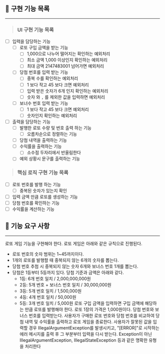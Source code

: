 ## 🚀 구현 기능 목록

---

> ### UI 구현 기능 목록

- [ ] 입력을 담당하는 기능
  - [ ] 로또 구입 금액을 받는 기능
    - [ ] 1,000으로 나누어 떨어지는 확인하는 예외처리
    - [ ] 최소 금액 1,000 이상인지 확인하는 예외처리
    - [ ] 최대 금액 2147483001 넘어가면 예외처리
  - [ ] 당첨 번호를 입력 받는 기능
    - [ ] 중복 수를 확인하는 예외처리
    - [ ] 1 보다 작고 45 보다 크면 예외처리
    - [ ] 입력 받은 숫자가 6개 인지 확인하는 예외처리
    - [ ] 숫자 와 `,` 를 제외한 값을 입력하면 예외처리
  - [ ] 보너수 번호 입력 받는 기능
    - [ ] 1 보다 작고 45 보다 크면 예외처리
    - [ ] 숫자인지 확인하는 예외처리
     
- [ ] 출력을 담당하는 기능
  - [ ] 발행한 로또 수량 및 번호 출력 하는 기능
    - [ ] 오름차순으로 정렬하는 기능
  - [ ] 당첨 내역을 출력하는 기능
  - [ ] 수익률을 출력하는 기능
    - [ ] 소수점 두자리에서 반올림한다
  - [ ] 예외 상황시 문구를 출력하는 기능 

> ### 핵심 로직 구현 기능 목록

- [ ] 로또 번호를 발행 하는 기능
    - [ ] 중복된 숫자가 있는지 확인
- [ ] 입력 금액 만큼 로또를 생성하는 기능
- [ ] 당첨 번호를 확인하는 기능 
- [ ] 수익률을 계산하는 기능

## 🚀 기능 요구 사항

---

로또 게임 기능을 구현해야 한다. 로또 게임은 아래와 같은 규칙으로 진행된다.

- 로또 번호의 숫자 범위는 1~45까지이다.
- 1개의 로또를 발행할 때 중복되지 않는 6개의 숫자를 뽑는다.
- 당첨 번호 추첨 시 중복되지 않는 숫자 6개와 보너스 번호 1개를 뽑는다.
- 당첨은 1등부터 5등까지 있다. 당첨 기준과 금액은 아래와 같다.
    - 1등: 6개 번호 일치 / 2,000,000,000원
    - 2등: 5개 번호 + 보너스 번호 일치 / 30,000,000원
    - 3등: 5개 번호 일치 / 1,500,000원
    - 4등: 4개 번호 일치 / 50,000원
    - 5등: 3개 번호 일치 / 5,000원
      로또 구입 금액을 입력하면 구입 금액에 해당하는 만큼 로또를 발행해야 한다.
      로또 1장의 가격은 1,000원이다.
      당첨 번호와 보너스 번호를 입력받는다.
      사용자가 구매한 로또 번호와 당첨 번호를 비교하여 당첨 내역 및 수익률을 출력하고 로또 게임을 종료한다.
      사용자가 잘못된 값을 입력할 경우 IllegalArgumentException를 발생시키고, "[ERROR]"로 시작하는 에러 메시지를 출력 후 그 부분부터 입력을 다시 받는다.
      Exception이 아닌 IllegalArgumentException, IllegalStateException 등과 같은 명확한 유형을 처리한다
